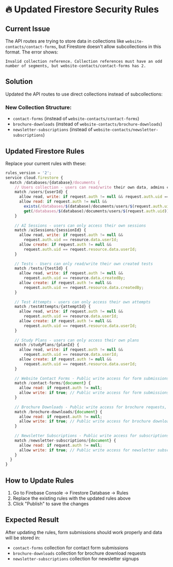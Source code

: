 # 🔥 Updated Firestore Security Rules

## Current Issue
The API routes are trying to store data in collections like `website-contacts/contact-forms`, but Firestore doesn't allow subcollections in this format. The error shows:

```
Invalid collection reference. Collection references must have an odd number of segments, but website-contacts/contact-forms has 2.
```

## Solution
Updated the API routes to use direct collections instead of subcollections:

### New Collection Structure:
- `contact-forms` (instead of `website-contacts/contact-forms`)
- `brochure-downloads` (instead of `website-contacts/brochure-downloads`) 
- `newsletter-subscriptions` (instead of `website-contacts/newsletter-subscriptions`)

## Updated Firestore Rules

Replace your current rules with these:

```javascript
rules_version = '2';
service cloud.firestore {
  match /databases/{database}/documents {
    // Users collection - users can read/write their own data, admins can read all
    match /users/{userId} {
      allow read, write: if request.auth != null && request.auth.uid == userId;
      allow read: if request.auth != null && 
        exists(/databases/$(database)/documents/users/$(request.auth.uid)) &&
        get(/databases/$(database)/documents/users/$(request.auth.uid)).data.role == 'admin';
    }
    
    // AI Sessions - users can only access their own sessions
    match /aiSessions/{sessionId} {
      allow read, write: if request.auth != null && 
        request.auth.uid == resource.data.userId;
      allow create: if request.auth != null && 
        request.auth.uid == request.resource.data.userId;
    }
    
    // Tests - Users can only read/write their own created tests
    match /tests/{testId} {
      allow read, write: if request.auth != null && 
        request.auth.uid == resource.data.createdBy;
      allow create: if request.auth != null && 
        request.auth.uid == request.resource.data.createdBy;
    }
    
    // Test Attempts - users can only access their own attempts
    match /testAttempts/{attemptId} {
      allow read, write: if request.auth != null && 
        request.auth.uid == resource.data.userId;
      allow create: if request.auth != null && 
        request.auth.uid == request.resource.data.userId;
    }
    
    // Study Plans - users can only access their own plans
    match /studyPlans/{planId} {
      allow read, write: if request.auth != null && 
        request.auth.uid == resource.data.userId;
      allow create: if request.auth != null && 
        request.auth.uid == request.resource.data.userId;
    }
    
    // Website Contact Forms - Public write access for form submissions, authenticated read
    match /contact-forms/{document} {
      allow read: if request.auth != null;
      allow write: if true; // Public write access for form submissions
    }
    
    // Brochure Downloads - Public write access for brochure requests, authenticated read
    match /brochure-downloads/{document} {
      allow read: if request.auth != null;
      allow write: if true; // Public write access for brochure downloads
    }
    
    // Newsletter Subscriptions - Public write access for subscriptions, authenticated read
    match /newsletter-subscriptions/{document} {
      allow read: if request.auth != null;
      allow write: if true; // Public write access for newsletter subscriptions
    }
  }
}
```

## How to Update Rules

1. Go to Firebase Console → Firestore Database → Rules
2. Replace the existing rules with the updated rules above
3. Click "Publish" to save the changes

## Expected Result

After updating the rules, form submissions should work properly and data will be stored in:
- `contact-forms` collection for contact form submissions
- `brochure-downloads` collection for brochure download requests  
- `newsletter-subscriptions` collection for newsletter signups
